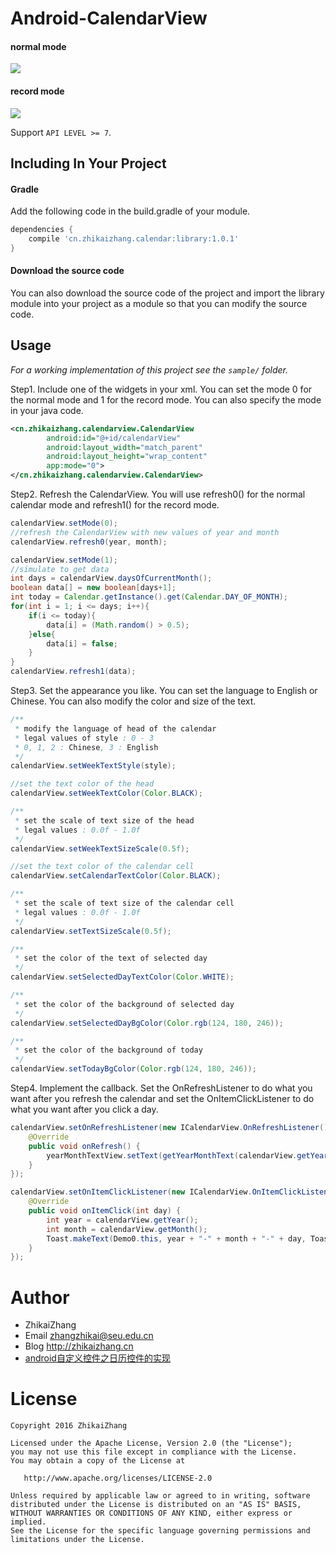 Android-CalendarView
====================
#### normal mode
![](https://github.com/laserwave/Android-CalendarView/blob/master/images/1.gif)

#### record mode
![](https://github.com/laserwave/Android-CalendarView/blob/master/images/2.gif)

Support `API LEVEL >= 7`.

Including In Your Project
-------------------------

#### Gradle
Add the following code in the build.gradle of your module.
```groovy
dependencies {
    compile 'cn.zhikaizhang.calendar:library:1.0.1'
}
```
#### Download the source code
You can also download the source code of the project and import the library module into your project as a module so that you can modify the source code.

Usage
-----
*For a working implementation of this project see the `sample/` folder.*

Step1. Include one of the widgets in your xml. You can set the mode 0 for the normal mode and 1 for the record mode. You can also specify the mode in your java code.
```xml
<cn.zhikaizhang.calendarview.CalendarView
        android:id="@+id/calendarView"
        android:layout_width="match_parent"
        android:layout_height="wrap_content"
        app:mode="0">
</cn.zhikaizhang.calendarview.CalendarView>
```
Step2. Refresh the CalendarView. You will use refresh0() for the normal calendar mode and refresh1() for the record mode.
```java
calendarView.setMode(0);
//refresh the CalendarView with new values of year and month
calendarView.refresh0(year, month);

calendarView.setMode(1);
//simulate to get data
int days = calendarView.daysOfCurrentMonth();
boolean data[] = new boolean[days+1];
int today = Calendar.getInstance().get(Calendar.DAY_OF_MONTH);
for(int i = 1; i <= days; i++){
	if(i <= today){
		data[i] = (Math.random() > 0.5);
	}else{
		data[i] = false;
	}
}
calendarView.refresh1(data);
```
Step3. Set the appearance you like. You can set the language to English or Chinese. You can also modify the color and size of the text.
```java
/**
 * modify the language of head of the calendar
 * legal values of style : 0 - 3
 * 0, 1, 2 : Chinese, 3 : English
 */
calendarView.setWeekTextStyle(style);

//set the text color of the head
calendarView.setWeekTextColor(Color.BLACK);

/**
 * set the scale of text size of the head
 * legal values : 0.0f - 1.0f
 */
calendarView.setWeekTextSizeScale(0.5f);

//set the text color of the calendar cell
calendarView.setCalendarTextColor(Color.BLACK);

/**
 * set the scale of text size of the calendar cell
 * legal values : 0.0f - 1.0f
 */
calendarView.setTextSizeScale(0.5f);

/**
 * set the color of the text of selected day
 */
calendarView.setSelectedDayTextColor(Color.WHITE);

/**
 * set the color of the background of selected day
 */
calendarView.setSelectedDayBgColor(Color.rgb(124, 180, 246));

/**
 * set the color of the background of today
 */
calendarView.setTodayBgColor(Color.rgb(124, 180, 246));
```
Step4. Implement the callback. Set the OnRefreshListener to do what you want after you refresh the calendar and set the OnItemClickListener to do what you want after you click a day.
```java
calendarView.setOnRefreshListener(new ICalendarView.OnRefreshListener() {
	@Override
	public void onRefresh() {
		yearMonthTextView.setText(getYearMonthText(calendarView.getYear(), calendarView.getMonth()));
	}
});

calendarView.setOnItemClickListener(new ICalendarView.OnItemClickListener() {
	@Override
	public void onItemClick(int day) {
		int year = calendarView.getYear();
		int month = calendarView.getMonth();
		Toast.makeText(Demo0.this, year + "-" + month + "-" + day, Toast.LENGTH_SHORT).show();
	}
});
```

Author
======

 * ZhikaiZhang 
 * Email <zhangzhikai@seu.edu.cn>
 * Blog <http://zhikaizhang.cn>
 * [android自定义控件之日历控件的实现](http://zhikaizhang.cn/2016/05/21/android%E8%87%AA%E5%AE%9A%E4%B9%89%E6%8E%A7%E4%BB%B6%E4%B9%8B%E6%97%A5%E5%8E%86%E6%8E%A7%E4%BB%B6%E7%9A%84%E5%AE%9E%E7%8E%B0/)

License
=======

    Copyright 2016 ZhikaiZhang 

    Licensed under the Apache License, Version 2.0 (the "License");
    you may not use this file except in compliance with the License.
    You may obtain a copy of the License at

       http://www.apache.org/licenses/LICENSE-2.0

    Unless required by applicable law or agreed to in writing, software
    distributed under the License is distributed on an "AS IS" BASIS,
    WITHOUT WARRANTIES OR CONDITIONS OF ANY KIND, either express or implied.
    See the License for the specific language governing permissions and
    limitations under the License.

